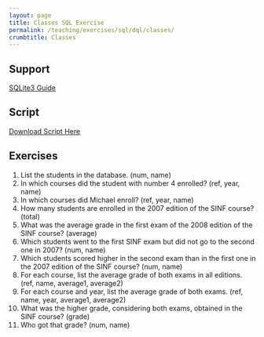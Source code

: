 ```yaml
---
layout: page
title: Classes SQL Exercise
permalink: /teaching/exercises/sql/dql/classes/
crumbtitle: Classes
---
```


## Support

[SQLite3 Guide](/teaching/exercises/sql/teaching/howto/sqlite//)


## Script

[Download Script Here](/teaching/exercises/sql/dql/scripts/classes.sql)

## Exercises

1. List the students in the database. (num, name)
2. In which courses did the student with number 4 enrolled? (ref, year, name)
3. In which courses did Michael enroll? (ref, year, name)
4. How many students are enrolled in the 2007 edition of the SINF course? (total)
5. What was the average grade in the first exam of the 2008 edition of the SINF course? (average)
6. Which students went to the first SINF exam but did not go to the second one in 2007? (num, name)
7. Which students scored higher in the second exam than in the first one in the 2007 edition of the SINF course? (num, name)
8. For each course, list the average grade of both exams in all editions. (ref, name, average1, average2)
9. For each course and year, list the average grade of both exams. (ref, name, year, average1, average2)
10. What was the higher grade, considering both exams, obtained in the SINF course? (grade)
11. Who got that grade? (num, name)
